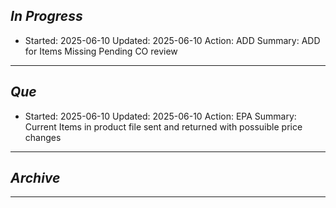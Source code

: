 
## *In Progress*

- Started: 2025-06-10
  Updated: 2025-06-10
  Action: ADD
  Summary: ADD for Items Missing Pending CO review


--------------------

## *Que*
- Started: 2025-06-10
  Updated: 2025-06-10
  Action: EPA
  Summary: Current Items in product file sent and returned with possuible price changes

-----------------------------------
## *Archive*

-----------------------------------
